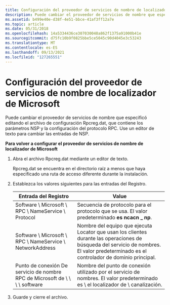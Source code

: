 ```yaml
---
title: Configuración del proveedor de servicios de nombre de localizador de Microsoft
description: Puede cambiar el proveedor de servicios de nombre que especificó editando el archivo de configuración Rpcreg.dat, que contiene los parámetros NSP y la configuración del protocolo RPC. Use un editor de texto para cambiar las entradas de NSP.
ms.assetid: b499e40e-d38f-4e51-bbce-41af3ff12a7e
ms.topic: article
ms.date: 05/31/2018
ms.openlocfilehash: 14a5334436ce307030048a862f1375a91000b41e
ms.sourcegitcommit: d75fc10b9f0825bbe5ce5045c90d4045e3c53243
ms.translationtype: MT
ms.contentlocale: es-ES
ms.lasthandoff: 09/13/2021
ms.locfileid: "127265551"
---
```

# <a name="configuring-the-microsoft-locator-name-service-provider"></a>Configuración del proveedor de servicios de nombre de localizador de Microsoft

Puede cambiar el proveedor de servicios de nombre que especificó editando el archivo de configuración Rpcreg.dat, que contiene los parámetros NSP y la configuración del protocolo RPC. Use un editor de texto para cambiar las entradas de NSP.

**Para volver a configurar el proveedor de servicios de nombre de localizador de Microsoft**

1.  Abra el archivo Rpcreg.dat mediante un editor de texto.

    Rpcreg.dat se encuentra en el directorio raíz a menos que haya especificado una ruta de acceso diferente durante la instalación.

2.  Establezca los valores siguientes para las entradas del Registro. 

    | Entrada del Registro                                         | Value                                                                                                                                                 |
    |--------------------------------------------------------|-------------------------------------------------------------------------------------------------------------------------------------------------------|
    | Software \\ Microsoft \\ RPC \\ NameService \\ Protocol       | Secuencia de protocolo para el protocolo que se usa. El valor predeterminado **es ncacn \_ np**.                                                                   |
    | Software \\ Microsoft \\ RPC \\ NameService \\ NetworkAddress | Nombre del equipo que ejecuta Locator que usan los clientes durante las operaciones de búsqueda del servicio de nombres. El valor predeterminado es el controlador de dominio principal. |
    | Punto de conexión De servicio de nombre RPC de Microsoft de \\ \\ \\ \\ software       | Nombre del punto de conexión utilizado por el servicio de nombres. El valor predeterminado es \\ el localizador de \\ canalización.                                                                    |

    

     

3.  Guarde y cierre el archivo.

 

 




